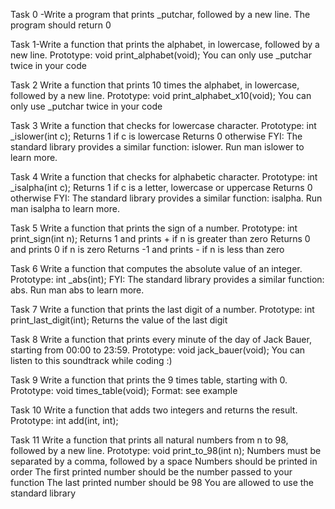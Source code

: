 Task 0 -Write a program that prints _putchar, followed by a new line.
The program should return 0

Task 1-Write a function that prints the alphabet, in lowercase, followed by a new line.
Prototype: void print_alphabet(void);
You can only use _putchar twice in your code

Task 2 Write a function that prints 10 times the alphabet, in lowercase, followed by a new line.
Prototype: void print_alphabet_x10(void);
You can only use _putchar twice in your code

Task 3 Write a function that checks for lowercase character.
Prototype: int _islower(int c);
Returns 1 if c is lowercase
Returns 0 otherwise
FYI: The standard library provides a similar function: islower. Run man islower to learn more.

Task 4 Write a function that checks for alphabetic character.
Prototype: int _isalpha(int c);
Returns 1 if c is a letter, lowercase or uppercase
Returns 0 otherwise
FYI: The standard library provides a similar function: isalpha. Run man isalpha to learn more.

Task 5 Write a function that prints the sign of a number.
Prototype: int print_sign(int n);
Returns 1 and prints + if n is greater than zero
Returns 0 and prints 0 if n is zero
Returns -1 and prints - if n is less than zero

Task 6 Write a function that computes the absolute value of an integer.
Prototype: int _abs(int);
FYI: The standard library provides a similar function: abs. Run man abs to learn more.

Task 7 Write a function that prints the last digit of a number.
Prototype: int print_last_digit(int);
Returns the value of the last digit

Task 8 Write a function that prints every minute of the day of Jack Bauer, starting from 00:00 to 23:59.
Prototype: void jack_bauer(void);
You can listen to this soundtrack while coding :)

Task 9 Write a function that prints the 9 times table, starting with 0.
Prototype: void times_table(void);
Format: see example

Task 10 Write a function that adds two integers and returns the result.
Prototype: int add(int, int);

Task 11 Write a function that prints all natural numbers from n to 98, followed by a new line.
Prototype: void print_to_98(int n);
Numbers must be separated by a comma, followed by a space
Numbers should be printed in order
The first printed number should be the number passed to your function
The last printed number should be 98
You are allowed to use the standard library


